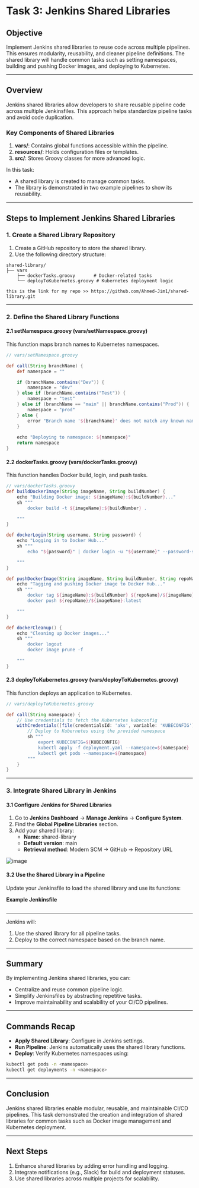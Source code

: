 # Task 3: Jenkins Shared Libraries

## Objective
Implement Jenkins shared libraries to reuse code across multiple pipelines. This ensures modularity, reusability, and cleaner pipeline definitions. The shared library will handle common tasks such as setting namespaces, building and pushing Docker images, and deploying to Kubernetes.

---

## Overview
Jenkins shared libraries allow developers to share reusable pipeline code across multiple Jenkinsfiles. This approach helps standardize pipeline tasks and avoid code duplication.

### Key Components of Shared Libraries
1. **vars/**: Contains global functions accessible within the pipeline.
2. **resources/**: Holds configuration files or templates.
3. **src/**: Stores Groovy classes for more advanced logic.

In this task:
- A shared library is created to manage common tasks.
- The library is demonstrated in two example pipelines to show its reusability.

---

## Steps to Implement Jenkins Shared Libraries

### 1. Create a Shared Library Repository
1. Create a GitHub repository to store the shared library.
2. Use the following directory structure:

```plaintext
shared-library/
├── vars
    ├── dockerTasks.groovy       # Docker-related tasks
    └── deployToKubernetes.groovy # Kubernetes deployment logic

this is the link for my repo >> https://github.com/Ahmed-Jim1/shared-library.git
```

---

### 2. Define the Shared Library Functions
#### **2.1 setNamespace.groovy** (vars/setNamespace.groovy)
This function maps branch names to Kubernetes namespaces.

```groovy
// vars/setNamespace.groovy

def call(String branchName) {
    def namespace = ""

    if (branchName.contains("Dev")) {
        namespace = "dev"
    } else if (branchName.contains("Test")) {
        namespace = "test"
    } else if (branchName == "main" || branchName.contains("Prod")) {
        namespace = "prod"
    } else {
        error "Branch name '${branchName}' does not match any known namespace"
    }
    
    echo "Deploying to namespace: ${namespace}"
    return namespace
}

```

#### **2.2 dockerTasks.groovy** (vars/dockerTasks.groovy)
This function handles Docker build, login, and push tasks.

```groovy
// vars/dockerTasks.groovy
def buildDockerImage(String imageName, String buildNumber) {
    echo "Building Docker image: ${imageName}:${buildNumber}..."
    sh """
        docker build -t ${imageName}:${buildNumber} .

    """
}

def dockerLogin(String username, String password) {
    echo "Logging in to Docker Hub..."
    sh """
        echo "${password}" | docker login -u "${username}" --password-stdin

    """
}

def pushDockerImage(String imageName, String buildNumber, String repoName) {
    echo "Tagging and pushing Docker image to Docker Hub..."
    sh """
        docker tag ${imageName}:${buildNumber} ${repoName}/${imageName}:latest
        docker push ${repoName}/${imageName}:latest

    """
}

def dockerCleanup() {
    echo "Cleaning up Docker images..."
    sh """
        docker logout
        docker image prune -f
        
    """
}

```

#### **2.3 deployToKubernetes.groovy** (vars/deployToKubernetes.groovy)
This function deploys an application to Kubernetes.

```groovy
// vars/deployToKubernetes.groovy

def call(String namespace) {
    // Use credentials to fetch the Kubernetes kubeconfig
    withCredentials([file(credentialsId: 'aks', variable: 'KUBECONFIG')]) {
        // Deploy to Kubernetes using the provided namespace
        sh """
            export KUBECONFIG=${KUBECONFIG}
            kubectl apply -f deployment.yaml --namespace=${namespace}
            kubectl get pods --namespace=${namespace}
        """
    }
}

```

---

### 3. Integrate Shared Library in Jenkins
#### **3.1 Configure Jenkins for Shared Libraries**
1. Go to **Jenkins Dashboard** → **Manage Jenkins** → **Configure System**.
2. Find the **Global Pipeline Libraries** section.
3. Add your shared library:
   - **Name**: shared-library
   - **Default version**: main
   - **Retrieval method**: Modern SCM → GitHub → Repository URL

![image](https://github.com/user-attachments/assets/8f6683e1-5b8e-4f78-87ff-2a9b7333a8c2)


#### **3.2 Use the Shared Library in a Pipeline**
Update your Jenkinsfile to load the shared library and use its functions:

**Example Jenkinsfile**

```groovy

```

---

Jenkins will:
1. Use the shared library for all pipeline tasks.
2. Deploy to the correct namespace based on the branch name.

---

## Summary
By implementing Jenkins shared libraries, you can:
- Centralize and reuse common pipeline logic.
- Simplify Jenkinsfiles by abstracting repetitive tasks.
- Improve maintainability and scalability of your CI/CD pipelines.

---

## Commands Recap
- **Apply Shared Library**: Configure in Jenkins settings.
- **Run Pipeline**: Jenkins automatically uses the shared library functions.
- **Deploy**: Verify Kubernetes namespaces using:

```bash
kubectl get pods -n <namespace>
kubectl get deployments -n <namespace>
```

---

## Conclusion
Jenkins shared libraries enable modular, reusable, and maintainable CI/CD pipelines. This task demonstrated the creation and integration of shared libraries for common tasks such as Docker image management and Kubernetes deployment.

---

## Next Steps
1. Enhance shared libraries by adding error handling and logging.
2. Integrate notifications (e.g., Slack) for build and deployment statuses.
3. Use shared libraries across multiple projects for scalability.

